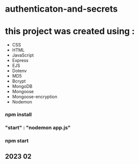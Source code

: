 # authenticaton-and-secrets

# this project was created using :
  - CSS
  - HTML
  - JavaScript
  - Express
  - EJS
  - Dotenv
  - MD5
  - Bcrypt
  - MongoDB
  - Mongoose
  - Mongoose-encryption
  - Nodemon

### npm install
### "start" : "nodemon app.js"
### npm start
  
  
  ## 2023 02
